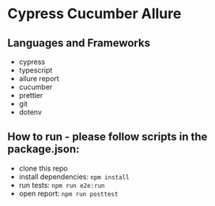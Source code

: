 # Cypress Cucumber Allure

## Languages and Frameworks

-   cypress
-   typescript
-   allure report
-   cucumber
-   prettier
-   git
-   dotenv

## How to run - please follow scripts in the package.json:

-   clone this repo
-   install dependencies: `npm install`
-   run tests: `npm run e2e:run`
-   open report: `npm run posttest`
